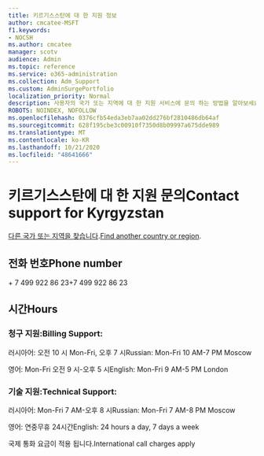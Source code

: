```yaml
---
title: 키르기스스탄에 대 한 지원 정보
author: cmcatee-MSFT
f1.keywords:
- NOCSH
ms.author: cmcatee
manager: scotv
audience: Admin
ms.topic: reference
ms.service: o365-administration
ms.collection: Adm_Support
ms.custom: AdminSurgePortfolio
localization_priority: Normal
description: 사용자의 국가 또는 지역에 대 한 지원 서비스에 문의 하는 방법을 알아보세요.
ROBOTS: NOINDEX, NOFOLLOW
ms.openlocfilehash: 0376cfb54eda3eb7aa02dd276bf2810486db64af
ms.sourcegitcommit: 628f195cbe3c00910f7350d8b09997a675dde989
ms.translationtype: MT
ms.contentlocale: ko-KR
ms.lasthandoff: 10/21/2020
ms.locfileid: "48641666"
---
```

# <a name="contact-support-for-kyrgyzstan"></a><span data-ttu-id="0d1d7-103">키르기스스탄에 대 한 지원 문의</span><span class="sxs-lookup"><span data-stu-id="0d1d7-103">Contact support for Kyrgyzstan</span></span>

<span data-ttu-id="0d1d7-104">[다른 국가 또는 지역을 찾습니다](../contact-support-for-business-products.md).</span><span class="sxs-lookup"><span data-stu-id="0d1d7-104">[Find another country or region](../contact-support-for-business-products.md).</span></span>

## <a name="phone-number"></a><span data-ttu-id="0d1d7-105">전화 번호</span><span class="sxs-lookup"><span data-stu-id="0d1d7-105">Phone number</span></span>
<span data-ttu-id="0d1d7-106">+ 7 499 922 86 23</span><span class="sxs-lookup"><span data-stu-id="0d1d7-106">+7 499 922 86 23</span></span>

## <a name="hours"></a><span data-ttu-id="0d1d7-107">시간</span><span class="sxs-lookup"><span data-stu-id="0d1d7-107">Hours</span></span>
### <a name="billing-support"></a><span data-ttu-id="0d1d7-108">청구 지원:</span><span class="sxs-lookup"><span data-stu-id="0d1d7-108">Billing Support:</span></span>

<span data-ttu-id="0d1d7-109">러시아어: 오전 10 시 Mon-Fri, 오후 7 시</span><span class="sxs-lookup"><span data-stu-id="0d1d7-109">Russian: Mon-Fri 10 AM-7 PM Moscow</span></span>

<span data-ttu-id="0d1d7-110">영어: Mon-Fri 오전 9 시-오후 5 시</span><span class="sxs-lookup"><span data-stu-id="0d1d7-110">English: Mon-Fri 9 AM-5 PM London</span></span>

### <a name="technical-support"></a><span data-ttu-id="0d1d7-111">기술 지원:</span><span class="sxs-lookup"><span data-stu-id="0d1d7-111">Technical Support:</span></span>

<span data-ttu-id="0d1d7-112">러시아어: Mon-Fri 7 AM-오후 8 시</span><span class="sxs-lookup"><span data-stu-id="0d1d7-112">Russian: Mon-Fri 7 AM-8 PM Moscow</span></span>

<span data-ttu-id="0d1d7-113">영어: 연중무휴 24시간</span><span class="sxs-lookup"><span data-stu-id="0d1d7-113">English: 24 hours a day, 7 days a week</span></span>

<span data-ttu-id="0d1d7-114">국제 통화 요금이 적용 됩니다.</span><span class="sxs-lookup"><span data-stu-id="0d1d7-114">International call charges apply</span></span>
